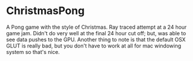 # ChristmasPong
A Pong game with the style of Christmas. Ray traced attempt at a 24 hour game jam.
Didn't do very well at the final 24 hour cut off; but, was able to see data pushes 
to the GPU. Another thing to note is that the default OSX GLUT is really bad, but you
don't have to work at all for mac windowing system so that's nice.
